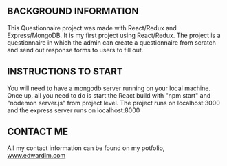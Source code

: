 ## BACKGROUND INFORMATION
This Questionnaire project was made with React/Redux and Express/MongoDB. It is my first project using React/Redux. The project is a questionnaire in which the admin can create a questionnaire from scratch and send out response forms to users to fill out. 

## INSTRUCTIONS TO START
You will need to have a mongodb server running on your local machine. Once up, all you need to do is start the React build with "npm start" and "nodemon server.js" from project level. The project runs on localhost:3000 and the express server runs on localhost:8000

## CONTACT ME
All my contact information can be found on my potfolio, www.edwardim.com
